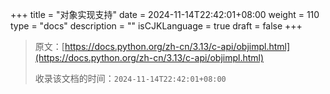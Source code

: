 +++
title = "对象实现支持"
date = 2024-11-14T22:42:01+08:00
weight = 110
type = "docs"
description = ""
isCJKLanguage = true
draft = false
+++

> 原文：[https://docs.python.org/zh-cn/3.13/c-api/objimpl.html](https://docs.python.org/zh-cn/3.13/c-api/objimpl.html)
>
> 收录该文档的时间：`2024-11-14T22:42:01+08:00`
